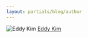 ```yaml
---
layout: partials/blog/author
---
```


![Eddy Kim](//assets/img/team/members/Eddy.jpg)
[Eddy Kim](https://www.linkedin.com/in/eddy-kim-340376151/ "link")
